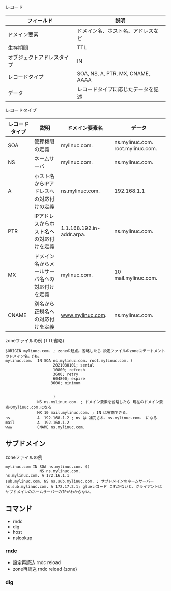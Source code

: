 レコード

|フィールド| 説明|
|---|---|
| ドメイン要素| ドメイン名、ホスト名、アドレスなど|
| 生存期間| TTL |
| オブジェクトアドレスタイプ| IN |
| レコードタイプ　| SOA, NS, A, PTR, MX, CNAME, AAAA|
| データ | レコードタイプに応じたデータを記述 |

レコードタイプ

| レコードタイプ| 説明| ドメイン要素名 |データ |
|---|---|--- |---|
|SOA| 管理権限の定義| mylinuc.com.|ns.mylinuc.com. root.mylinuc.com.|
|NS| ネームサーバ| mylinuc.com.|ns.mylinuc.com.|
|A| ホスト名からIPアドレスへの対応付けの定義| ns.mylinuc.com.| 192.168.1.1|
|PTR| IPアドレスからホスト名への対応付けを定義| 1.1.168.192.in-addr.arpa.| ns.mylinuc.com.|
|MX| ドメイン名からメールサーバ名への対応付けを定義| mylinuc.com.|10 mail.mylinuc.com.|
|CNAME| 別名から正規名への対応付けを定義| www.mylinuc.com.| ns.mylinuc.com.|


zoneファイルの例 (TTL省略)

```
$ORIGIN myliunc.com. ; zoneの起点。省略したら 設定ファイルのzoneステートメントのドメイン名。@も。
mylinuc.com.  IN SOA ns.mylinuc.com. root.mylinuc.com. (
                     2021030101; serial
                     10800; refresh
                     3600; retry 
                     604800; expire
                    3600; minimum


                     )
              NS ns.mylinuc.com. ; ドメイン要素を省略したら 現在のドメイン要素のmylinuc.com.になる
              MX 10 mail.mylinuc.com. ; IN は省略できる。
ns            A  192.168.1.2 ; ns は 補完され、ns.mylinuc.com.　になる
mail          A  192.168.1.2
www           CNAME ns.mylinuc.com.

```

## サブドメイン

zoneファイルの例

```
mylinuc.com IN SOA ns.mylinuc.com. ()
               NS ns.mylinuc.com.
ns.mylinuc.com. A 172.16.1.1
sub.mylinuc.com. NS ns.sub.mylinuc.com. ; サブドメインのネームサーバー
ns.sub.mylinuc.com. A 172.17.2.1; glueレコード これがないと、クライアントはサブドメインのネームサーバーのIPがわからない。
```

## コマンド

- rndc
- dig
- host
- nslookup

### rndc

- 設定再読込 rndc reload 
- zone再読込 rndc reload {zone}

### dig